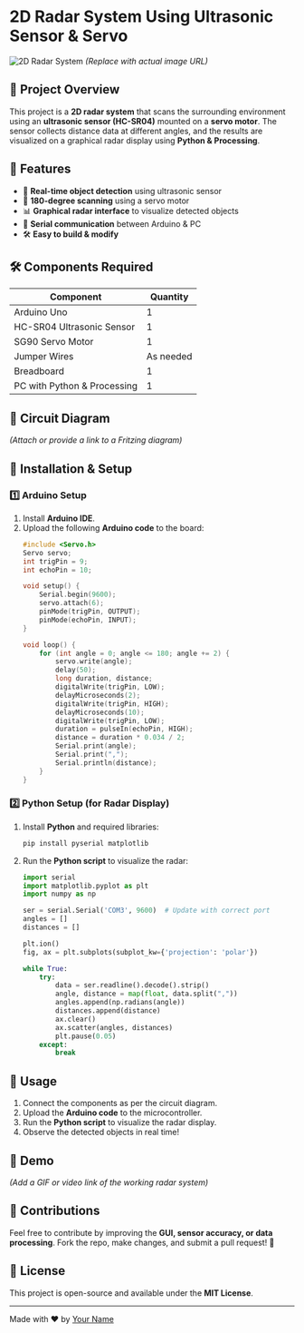# 2D Radar System Using Ultrasonic Sensor & Servo

![2D Radar System](https://example.com/radar-image.png) *(Replace with actual image URL)*

## 📌 Project Overview
This project is a **2D radar system** that scans the surrounding environment using an **ultrasonic sensor (HC-SR04)** mounted on a **servo motor**. The sensor collects distance data at different angles, and the results are visualized on a graphical radar display using **Python & Processing**.

## 🎯 Features
- 📡 **Real-time object detection** using ultrasonic sensor
- 🔄 **180-degree scanning** using a servo motor
- 📊 **Graphical radar interface** to visualize detected objects
- 🔗 **Serial communication** between Arduino & PC
- 🛠️ **Easy to build & modify**

## 🛠️ Components Required
| Component         | Quantity |
|------------------|----------|
| Arduino Uno      | 1        |
| HC-SR04 Ultrasonic Sensor | 1 |
| SG90 Servo Motor | 1 |
| Jumper Wires     | As needed |
| Breadboard       | 1 |
| PC with Python & Processing | 1 |

## 🔧 Circuit Diagram
*(Attach or provide a link to a Fritzing diagram)*

## 💾 Installation & Setup
### 1️⃣ Arduino Setup
1. Install **Arduino IDE**.
2. Upload the following **Arduino code** to the board:
   ```cpp
   #include <Servo.h>
   Servo servo;
   int trigPin = 9;
   int echoPin = 10;

   void setup() {
       Serial.begin(9600);
       servo.attach(6);
       pinMode(trigPin, OUTPUT);
       pinMode(echoPin, INPUT);
   }

   void loop() {
       for (int angle = 0; angle <= 180; angle += 2) {
           servo.write(angle);
           delay(50);
           long duration, distance;
           digitalWrite(trigPin, LOW);
           delayMicroseconds(2);
           digitalWrite(trigPin, HIGH);
           delayMicroseconds(10);
           digitalWrite(trigPin, LOW);
           duration = pulseIn(echoPin, HIGH);
           distance = duration * 0.034 / 2;
           Serial.print(angle);
           Serial.print(",");
           Serial.println(distance);
       }
   }
   ```

### 2️⃣ Python Setup (for Radar Display)
1. Install **Python** and required libraries:
   ```bash
   pip install pyserial matplotlib
   ```
2. Run the **Python script** to visualize the radar:
   ```python
   import serial
   import matplotlib.pyplot as plt
   import numpy as np

   ser = serial.Serial('COM3', 9600)  # Update with correct port
   angles = []
   distances = []

   plt.ion()
   fig, ax = plt.subplots(subplot_kw={'projection': 'polar'})
   
   while True:
       try:
           data = ser.readline().decode().strip()
           angle, distance = map(float, data.split(","))
           angles.append(np.radians(angle))
           distances.append(distance)
           ax.clear()
           ax.scatter(angles, distances)
           plt.pause(0.05)
       except:
           break
   ```

## 🚀 Usage
1. Connect the components as per the circuit diagram.
2. Upload the **Arduino code** to the microcontroller.
3. Run the **Python script** to visualize the radar display.
4. Observe the detected objects in real time!

## 📸 Demo
*(Add a GIF or video link of the working radar system)*

## 🤝 Contributions
Feel free to contribute by improving the **GUI, sensor accuracy, or data processing**. Fork the repo, make changes, and submit a pull request! 🚀

## 📜 License
This project is open-source and available under the **MIT License**.

---
Made with ❤️ by [Your Name](https://github.com/yourgithub)

